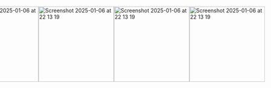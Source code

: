 
<!-- <img width="1294" alt="image" src="https://user-images.githubusercontent.com/29770094/161594327-d777ff22-c24c-49de-8125-bc5b4f99bd8f.png"> -->

<body style="display: flex; justify-content: center; align-items: center; height: 100vh; margin: 0;">
  <img width="200" alt="Screenshot 2025-01-06 at 22 13 19" src="https://github.com/user-attachments/assets/4423b4d7-3657-438c-8c70-ef2c16fe96bb" />
</body>

<body style="display: flex; justify-content: center; align-items: center; height: 100vh; margin: 0;">
  <img width="200" alt="Screenshot 2025-01-06 at 22 13 19" src="https://github.com/user-attachments/assets/27168ab3-61c2-4291-85f6-52aad2bb10fd" />
</body>

<body style="display: flex; justify-content: center; align-items: center; height: 100vh; margin: 0;">
  <img width="200" alt="Screenshot 2025-01-06 at 22 13 19" src="https://github.com/user-attachments/assets/27168ab3-61c2-4291-85f6-52aad2bb10fd" />
</body>

<body style="display: flex; justify-content: center; align-items: center; height: 100vh; margin: 0;">
  <img width="200" alt="Screenshot 2025-01-06 at 22 13 19" src="https://github.com/user-attachments/assets/27168ab3-61c2-4291-85f6-52aad2bb10fd" />
</body>




<!-- # [CFX](https://cfx.lu) -->

<!-- ### Hi there 👋 -->

<!--
**charelF/charelF** is a ✨ _special_ ✨ repository because its `README.md` (this file) appears on your GitHub profile.

Here are some ideas to get you started:

- 🔭 I’m currently working on ...
- 🌱 I’m currently learning ...
- 👯 I’m looking to collaborate on ...
- 🤔 I’m looking for help with ...
- 💬 Ask me about ...
- 📫 How to reach me: ...
- 😄 Pronouns: ...
- ⚡ Fun fact: ...
-->
